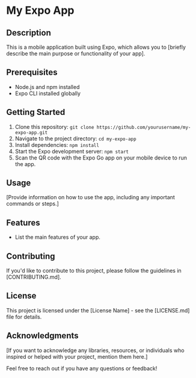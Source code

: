 # My Expo App

## Description
This is a mobile application built using Expo, which allows you to [briefly describe the main purpose or functionality of your app].

## Prerequisites
- Node.js and npm installed
- Expo CLI installed globally

## Getting Started
1. Clone this repository: `git clone https://github.com/yourusername/my-expo-app.git`
2. Navigate to the project directory: `cd my-expo-app`
3. Install dependencies: `npm install`
4. Start the Expo development server: `npm start`
5. Scan the QR code with the Expo Go app on your mobile device to run the app.

## Usage
[Provide information on how to use the app, including any important commands or steps.]

## Features
- List the main features of your app.

## Contributing
If you'd like to contribute to this project, please follow the guidelines in [CONTRIBUTING.md].

## License
This project is licensed under the [License Name] - see the [LICENSE.md] file for details.

## Acknowledgments
[If you want to acknowledge any libraries, resources, or individuals who inspired or helped with your project, mention them here.]


Feel free to reach out if you have any questions or feedback!

